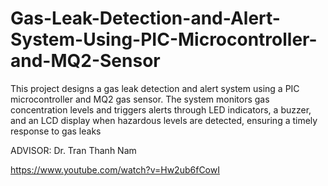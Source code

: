 # Gas-Leak-Detection-and-Alert-System-Using-PIC-Microcontroller-and-MQ2-Sensor
This project designs a gas leak detection and alert system using a PIC microcontroller and MQ2 gas sensor. The system monitors gas concentration levels and triggers alerts through LED indicators, a buzzer, and an LCD display when hazardous levels are detected, ensuring a timely response to gas leaks

ADVISOR: Dr. Tran Thanh Nam

https://www.youtube.com/watch?v=Hw2ub6fCowI
